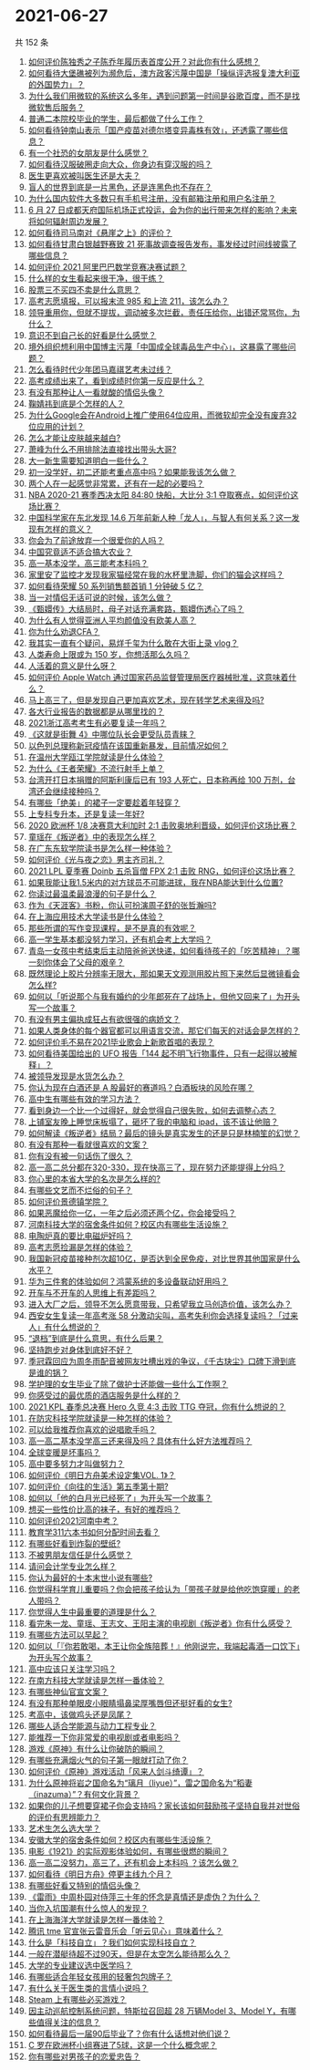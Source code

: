 # 2021-06-27

共 152 条

<!-- BEGIN -->
<!-- 最后更新时间 Sun Jun 27 2021 20:02:35 GMT+0800 (China Standard Time) -->

1. [如何评价陈独秀之子陈乔年履历表首度公开？对此你有什么感想？](https://www.zhihu.com/question/464933522)
2. [如何看待大堡礁被列为濒危后，澳方政客污蔑中国是「操纵评选报复澳大利亚的外国势力」？](https://www.zhihu.com/question/466643968)
3. [为什么我们用微软的系统这么多年，遇到问题第一时间是谷歌百度，而不是找微软售后服务？](https://www.zhihu.com/question/463391853)
4. [普通二本院校毕业的学生，最后都做了什么工作？](https://www.zhihu.com/question/267563742)
5. [如何看待钟南山表示「国产疫苗对德尔塔变异毒株有效」，还透露了哪些信息？](https://www.zhihu.com/question/467727614)
6. [有一个社恐的女朋友是什么感觉？](https://www.zhihu.com/question/323962570)
7. [如何看待汉服破圈走向大众，你身边有穿汉服的吗？](https://www.zhihu.com/question/467576874)
8. [医生更喜欢被叫医生还是大夫？](https://www.zhihu.com/question/392695588)
9. [盲人的世界到底是一片黑色，还是连黑色也不存在？](https://www.zhihu.com/question/48476818)
10. [为什么国内软件大多数只有手机号注册，没有邮箱注册和用户名注册？](https://www.zhihu.com/question/331360215)
11. [6 月 27
    日成都天府国际机场正式投运，会为你的出行带来怎样的影响？未来将如何辐射周边发展？](https://www.zhihu.com/question/467116966)
12. [如何看待司马南对《悬崖之上》的评价？](https://www.zhihu.com/question/462226337)
13. [如何看待甘肃白银越野赛致 21
    死事故调查报告发布，事发经过时间线披露了哪些信息？](https://www.zhihu.com/question/467819232)
14. [如何评价 2021 阿里巴巴数学竞赛决赛试题？](https://www.zhihu.com/question/467903915)
15. [什么样的女生看起来很干净，很干练？](https://www.zhihu.com/question/23796174)
16. [股票三不买四不卖是什么意思？](https://www.zhihu.com/question/453247969)
17. [高考志愿填报，可以报末流 985 和上流 211，该怎么办？](https://www.zhihu.com/question/466861114)
18. [领导重用你，但就不提拔，调动被多次拦截，责任压给你，出错还常骂你，为什么？](https://www.zhihu.com/question/371428511)
19. [意识不到自己长的好看是什么感觉？](https://www.zhihu.com/question/461571422)
20. [境外组织想利用中国博主污蔑「中国成全球毒品生产中心」，这暴露了哪些问题？](https://www.zhihu.com/question/467242610)
21. [怎么看待时代少年团马嘉祺艺考未过线？](https://www.zhihu.com/question/467985728)
22. [高考成绩出来了，看到成绩时你第一反应是什么？](https://www.zhihu.com/question/282112238)
23. [有没有那种让人一看就酸的情侣头像？](https://www.zhihu.com/question/432753689)
24. [鞠婧祎到底是个怎样的人？](https://www.zhihu.com/question/451531217)
25. [为什么Google会在Android上推广使用64位应用，而微软却完全没有废弃32位应用的计划？](https://www.zhihu.com/question/461368950)
26. [怎么才能让皮肤越来越白?](https://www.zhihu.com/question/458127901)
27. [萧峰为什么不用排除法直接找出带头大哥?](https://www.zhihu.com/question/465793725)
28. [大一新生需要知道明白一些什么？](https://www.zhihu.com/question/464836526)
29. [初一没学好，初二还能考重点高中吗？如果能我该怎么做？](https://www.zhihu.com/question/461543465)
30. [两个人在一起感觉非常累，还有在一起的必要吗？](https://www.zhihu.com/question/462421326)
31. [NBA 2020-21 赛季西决太阳 84:80 快船，大比分 3:1
    夺取赛点，如何评价这场比赛？](https://www.zhihu.com/question/468067856)
32. [中国科学家在东北发现 14.6
    万年前新人种「龙人」，与智人有何关系？这一发现有怎样的意义？](https://www.zhihu.com/question/467654212)
33. [你会为了前途放弃一个很爱你的人吗？](https://www.zhihu.com/question/465840049)
34. [中国究竟适不适合搞大农业？](https://www.zhihu.com/question/323105287)
35. [高一基本没学，高三能考本科吗？](https://www.zhihu.com/question/465880433)
36. [家里安了监控才发现我家猫经常在我的水杯里洗脚，你们的猫会这样吗？](https://www.zhihu.com/question/459983017)
37. [如何看待荣耀 50 系列销售额首销 1 分钟破 5 亿？](https://www.zhihu.com/question/467418330)
38. [当一对情侣无话可说的时候，该怎么做？](https://www.zhihu.com/question/280272233)
39. [《甄嬛传》大结局时，母子对话充满套路，甄嬛伤透心了吗？](https://www.zhihu.com/question/404317643)
40. [为什么有人觉得亚洲人平均颜值没有欧美人高？](https://www.zhihu.com/question/433666039)
41. [你为什么劝退CFA？](https://www.zhihu.com/question/452285810)
42. [我其实一直有个疑问，易烊千玺为什么敢在大街上录 vlog？](https://www.zhihu.com/question/464875636)
43. [人类寿命上限或为 150 岁，你想活那么久吗？](https://www.zhihu.com/question/466968884)
44. [人活着的意义是什么呀？](https://www.zhihu.com/question/429431634)
45. [如何评价 Apple Watch
    通过国家药品监督管理局医疗器械批准，这意味着什么？](https://www.zhihu.com/question/467625126)
46. [马上高三了，但是发现自己更加喜欢艺术，现在转学艺术来得及吗?](https://www.zhihu.com/question/462182951)
47. [各大行业报告的数据都是从哪里找的？](https://www.zhihu.com/question/67387122)
48. [2021浙江高考考生有必要复读一年吗？](https://www.zhihu.com/question/466107095)
49. [《这就是街舞 4》中哪位队长会更受队员青睐？](https://www.zhihu.com/question/466348692)
50. [以色列总理称新冠疫情在该国重新暴发，目前情况如何？](https://www.zhihu.com/question/466765546)
51. [在温州大学瓯江学院就读是什么体验？](https://www.zhihu.com/question/401647691)
52. [为什么《王者荣耀》不流行射手上单？](https://www.zhihu.com/question/460375616)
53. [台湾开打日本捐赠的阿斯利康后已有 193 人死亡，日本称再给 100
    万剂，台湾还会继续接种吗？](https://www.zhihu.com/question/467768491)
54. [有哪些「绝美」的裙子一定要趁着年轻穿？](https://www.zhihu.com/question/372236949)
55. [上专科专升本，还是复读一年好?](https://www.zhihu.com/question/313595217)
56. [2020 欧洲杯 1/8 决赛意大利加时 2:1
    击败奥地利晋级，如何评价这场比赛？](https://www.zhihu.com/question/468049116)
57. [童瑶在《叛逆者》中的表现怎么样？](https://www.zhihu.com/question/463850620)
58. [在广东东软学院读书是怎么样一种体验？](https://www.zhihu.com/question/36540493)
59. [如何评价《光与夜之恋》男主齐司礼？](https://www.zhihu.com/question/466812216)
60. [2021 LPL 夏季赛 Doinb 五杀盲僧 FPX 2:1 击败
    RNG，如何评价这场比赛？](https://www.zhihu.com/question/467927415)
61. [如果我能让我1.5米内的对方球员不可能进球，我在NBA能达到什么位置?](https://www.zhihu.com/question/402597076)
62. [你读过最温柔最浪漫的句子是什么？](https://www.zhihu.com/question/454087703)
63. [作为《天涯客》书粉，你认可扮演周子舒的张哲瀚吗?](https://www.zhihu.com/question/461068478)
64. [在上海应用技术大学读书是什么体验？](https://www.zhihu.com/question/62082173)
65. [那些所谓的写作变现课程，是不是真的有效呢？](https://www.zhihu.com/question/461400447)
66. [高一学生基本都没努力学习，还有机会考上大学吗？](https://www.zhihu.com/question/465637082)
67. [青岛一女孩中考结束后主动陪爸爸送快递，如何看待孩子的「吃苦精神」？哪一刻你体会了父母的艰辛？](https://www.zhihu.com/question/466719905)
68. [既然理论上胶片分辨率无限大，那如果天文观测用胶片照下来然后显微镜看会怎么样?](https://www.zhihu.com/question/453975780)
69. [如何以「听说那个与我有婚约的少年郎死在了战场上，但他又回来了」为开头写一个故事？](https://www.zhihu.com/question/459096689)
70. [有没有男主偏执成狂占有欲很强的病娇文？](https://www.zhihu.com/question/382880947)
71. [如果人类身体的每个器官都可以用语言交流，那它们每天的对话会是怎样的？](https://www.zhihu.com/question/454951661)
72. [如何评价毛不易在2021毕业歌会上新歌首唱的表现？](https://www.zhihu.com/question/467985173)
73. [如何看待美国给出的 UFO 报告「144
    起不明飞行物事件，只有一起得以被解释」？](https://www.zhihu.com/question/467298489)
74. [被领导发现是水货怎么办？](https://www.zhihu.com/question/449779149)
75. [你认为现在白酒还是 A 股最好的赛道吗？白酒板块的风险在哪？](https://www.zhihu.com/question/467530165)
76. [高中生有哪些有效的学习方法？](https://www.zhihu.com/question/287399896)
77. [看到身边一个比一个过得好，就会觉得自己很失败，如何去调整心态？](https://www.zhihu.com/question/466214937)
78. [上铺室友晚上睡觉床板塌了，砸坏了我的电脑和
    ipad，该不该让他赔？](https://www.zhihu.com/question/460572374)
79. [如何解读《叛逆者》结局？最后的镜头是真实发生的还是只是林楠笙的幻觉？](https://www.zhihu.com/question/467937765)
80. [有没有那种一看就很喜欢的文案？](https://www.zhihu.com/question/463105813)
81. [你有没有被一句话伤了很久？](https://www.zhihu.com/question/463837349)
82. [高一高二总分都在320-330，现在快高三了，现在努力还能提得上分吗？](https://www.zhihu.com/question/463889438)
83. [你心里的本省大学的名次是怎么样的?](https://www.zhihu.com/question/410179653)
84. [有哪些文艺而不烂俗的句子？](https://www.zhihu.com/question/384858847)
85. [如何评价景德镇学院？](https://www.zhihu.com/question/24931592)
86. [如果恶魔给你一亿，一年之后必须还两个亿，你会接受吗？](https://www.zhihu.com/question/392418796)
87. [河南科技大学的宿舍条件如何？校区内有哪些生活设施？](https://www.zhihu.com/question/326856562)
88. [电陶炉真的要比电磁炉好吗？](https://www.zhihu.com/question/381245384)
89. [高考志愿捡漏是怎样的体验？](https://www.zhihu.com/question/59549503)
90. [我国新冠疫苗接种剂次超10亿，是否达到全民免疫，对比世界其他国家是什么水平？](https://www.zhihu.com/question/466845525)
91. [华为三件套的体验如何？鸿蒙系统的多设备联动好用吗？](https://www.zhihu.com/question/467709448)
92. [开车与不开车的人思维上有差距吗？](https://www.zhihu.com/question/466319507)
93. [进入大厂之后，领导不怎么愿意带我，只希望我立马创造价值，该怎么办？](https://www.zhihu.com/question/466550532)
94. [西安女生复读一年高考涨 58
    分激动尖叫，高考失利你会选择复读吗？「过来人」有什么想说的？](https://www.zhihu.com/question/467509623)
95. [“退档”到底是什么意思，有什么后果？](https://www.zhihu.com/question/331780490)
96. [坚持跑步对身体到底好不好？](https://www.zhihu.com/question/461618978)
97. [季冠霖回应为周冬雨配音被网友吐槽出戏的争议，《千古玦尘》口碑下滑到底是谁的锅？](https://www.zhihu.com/question/467423413)
98. [学护理的女生毕业了除了做护士还能做一些什么工作啊？](https://www.zhihu.com/question/314606195)
99. [你感受过的最优质的酒店服务是什么样的？](https://www.zhihu.com/question/36082879)
100. [2021 KPL 春季总决赛 Hero 久竞 4:3 击败 TTG
     夺冠，你有什么想说的？](https://www.zhihu.com/question/467891041)
101. [在防灾科技学院就读是一种怎样的体验？](https://www.zhihu.com/question/47811855)
102. [可以给我推荐你喜欢的说唱歌手吗？](https://www.zhihu.com/question/457551476)
103. [高一高二基本没学高三还来得及吗？具体有什么好方法推荐吗？](https://www.zhihu.com/question/465620153)
104. [全球变暖是坏事吗？](https://www.zhihu.com/question/290575660)
105. [高中要多努力才叫做努力？](https://www.zhihu.com/question/60440328)
106. [如何评价《明日方舟美术设定集VOL. 1》？](https://www.zhihu.com/question/467858109)
107. [如何评价《向往的生活》第五季第十期?](https://www.zhihu.com/question/466097156)
108. [如何以「他的白月光已经死了」为开头写一个故事？](https://www.zhihu.com/question/435179014)
109. [想买一些性价比高的袜子，有好的推荐吗？](https://www.zhihu.com/question/32272388)
110. [如何评价2021河南中考？](https://www.zhihu.com/question/466137266)
111. [教育学311六本书如何分配时间去看？](https://www.zhihu.com/question/438835540)
112. [有哪些好看到炸裂的壁纸?](https://www.zhihu.com/question/425110846)
113. [不被男朋友信任是什么感觉？](https://www.zhihu.com/question/464707364)
114. [请问会计学专业怎么样？](https://www.zhihu.com/question/331281323)
115. [你认为最好的十本末世小说有哪些?](https://www.zhihu.com/question/403545900)
116. [你觉得科学育儿重要吗？你会把孩子给认为「带孩子就是给他吃饱穿暖」的老人带吗？](https://www.zhihu.com/question/464732842)
117. [你觉得人生中最重要的道理是什么？](https://www.zhihu.com/question/465627192)
118. [看完朱一龙、童瑶、王志文、王阳主演的电视剧《叛逆者》你有什么感受？](https://www.zhihu.com/question/456962938)
119. [有哪些方法可以早起？](https://www.zhihu.com/question/466318823)
120. [如何以「『你若敢喝，本王让你全族陪葬！』他刚说完，我端起毒酒一口饮下」为开头写个故事？](https://www.zhihu.com/question/454829891)
121. [高中应该只关注学习吗？](https://www.zhihu.com/question/464840911)
122. [在南方科技大学就读是怎样一番体验？](https://www.zhihu.com/question/24365361)
123. [有哪些神仙官宣文案？](https://www.zhihu.com/question/449182426)
124. [有没有那种单眼皮小眼睛塌鼻梁厚嘴唇但还挺好看的女生?](https://www.zhihu.com/question/312374216)
125. [考高中，该做鸡头还是凤尾？](https://www.zhihu.com/question/464821888)
126. [哪些人适合学能源与动力工程专业？](https://www.zhihu.com/question/404778160)
127. [能推荐一下你非常爱的电视剧或者电影吗？](https://www.zhihu.com/question/460849272)
128. [游戏《原神》有什么让你破防的瞬间？](https://www.zhihu.com/question/466342008)
129. [有哪些充满烟火气的句子第一眼就打动了你？](https://www.zhihu.com/question/357326082)
130. [如何评价《原神》游戏活动「风来人剑斗绮谭」？](https://www.zhihu.com/question/467734737)
131. [为什么原神将岩之国命名为“璃月（liyue）”，雷之国命名为“稻妻（inazuma）”？有何文化背景？](https://www.zhihu.com/question/466559443)
132. [如果你的儿子想要穿裙子你会支持吗？家长该如何鼓励孩子坚持自我并对世俗的评价有思辨能力？](https://www.zhihu.com/question/467775786)
133. [艺术生怎么选大学？](https://www.zhihu.com/question/406801194)
134. [安徽大学的宿舍条件如何？校区内有哪些生活设施？](https://www.zhihu.com/question/326840249)
135. [电影《1921》的实际观影体验如何，有哪些很燃的瞬间？](https://www.zhihu.com/question/467463563)
136. [高一高二没努力，高三了，还有机会上本科吗 ？该怎么做？](https://www.zhihu.com/question/466443276)
137. [如何看待《明日方舟》停更主线九个月？](https://www.zhihu.com/question/467117827)
138. [有哪些好看又特别的情侣头像？](https://www.zhihu.com/question/361074548)
139. [《雷雨》中周朴园对侍萍三十年的怀念是真情还是虚伪？为什么？](https://www.zhihu.com/question/380155608)
140. [当你入坑国潮有什么惊人的发现？](https://www.zhihu.com/question/463164713)
141. [在上海海洋大学就读是怎样一番体验？](https://www.zhihu.com/question/29678076)
142. [腾讯 tme 官宣张云雷音乐会「听云见心」意味着什么？](https://www.zhihu.com/question/467549652)
143. [什么是「科技自立」？我们如何实现科技自立？](https://www.zhihu.com/question/458853728)
144. [一般在潜艇待超不过90天，但是在太空怎么能待那么久？](https://www.zhihu.com/question/465762854)
145. [大学的专业建议选中医学吗？](https://www.zhihu.com/question/463493627)
146. [有哪些适合年轻女孩用的轻奢包包牌子？](https://www.zhihu.com/question/35179909)
147. [有什么关于医生类的言情小说吗？](https://www.zhihu.com/question/266364937)
148. [Steam 上有哪些必买游戏？](https://www.zhihu.com/question/35296900)
149. [因主动巡航控制系统问题，特斯拉召回超 28 万辆Model 3、Model
     Y，有哪些值得关注的信息？](https://www.zhihu.com/question/467798045)
150. [如何看待最后一届90后毕业了？你有什么话想对他们说？](https://www.zhihu.com/question/467748410)
151. [C 罗在欧洲杯小组赛进了5球，这是一个什么概念呢？](https://www.zhihu.com/question/467069907)
152. [你有哪些对男孩子的恋爱忠告？](https://www.zhihu.com/question/293676302)

<!-- END -->
